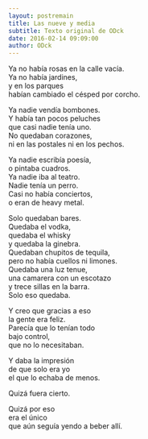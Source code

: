 ```yaml
---
layout: postremain
title: Las nueve y media
subtitle: Texto original de ODck
date: 2016-02-14 09:09:00
author: ODck
---
```


Ya no había rosas en la calle vacía.  
Ya no había jardines,  
y en los parques  
habían cambiado el césped por corcho.  

Ya nadie vendía bombones.  
Y había tan pocos peluches  
que casi nadie tenía uno.  
No quedaban corazones,  
ni en las postales ni en los pechos.  

Ya nadie escribía poesía,  
o pintaba cuadros.  
Ya nadie iba al teatro.  
Nadie tenía un perro.  
Casi no había conciertos,  
o eran de heavy metal.

Solo quedaban bares.  
Quedaba el vodka,  
quedaba el whisky  
y quedaba la ginebra.  
Quedaban chupitos de tequila,  
pero no había cuellos ni limones.  
Quedaba una luz tenue,  
una camarera con un escotazo  
y trece sillas en la barra.  
Solo eso quedaba.  

Y creo que gracias a eso  
la gente era feliz.  
Parecía que lo tenían todo  
bajo control,  
que no lo necesitaban.  

Y daba la impresión  
de que solo era yo  
el que lo echaba de menos.  

Quizá fuera cierto.

Quizá por eso  
era el único  
que aún seguía yendo a beber allí. 